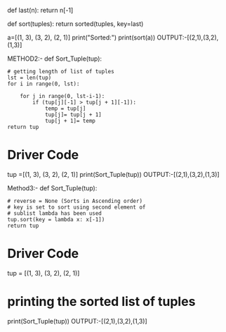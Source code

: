 def last(n):
    return n[-1] 
  
def sort(tuples):
    return sorted(tuples, key=last)
  
a=[(1, 3), (3, 2), (2, 1)]
print("Sorted:")
print(sort(a))
OUTPUT:-[(2,1),(3,2),(1,3)]

METHOD2:-
def Sort_Tuple(tup): 
       
    # getting length of list of tuples
    lst = len(tup) 
    for i in range(0, lst): 
           
        for j in range(0, lst-i-1): 
            if (tup[j][-1] > tup[j + 1][-1]): 
                temp = tup[j] 
                tup[j]= tup[j + 1] 
                tup[j + 1]= temp 
    return tup 
 # Driver Code 
tup =[(1, 3), (3, 2), (2, 1)]
 print(Sort_Tuple(tup))
OUTPUT:-[(2,1),(3,2),(1,3)]

Method3:-
def Sort_Tuple(tup): 
   
    # reverse = None (Sorts in Ascending order) 
    # key is set to sort using second element of 
    # sublist lambda has been used 
    tup.sort(key = lambda x: x[-1]) 
    return tup 
   
# Driver Code 
tup = [(1, 3), (3, 2), (2, 1)]
   
# printing the sorted list of tuples
print(Sort_Tuple(tup)) 
OUTPUT:-[(2,1),(3,2),(1,3)]
